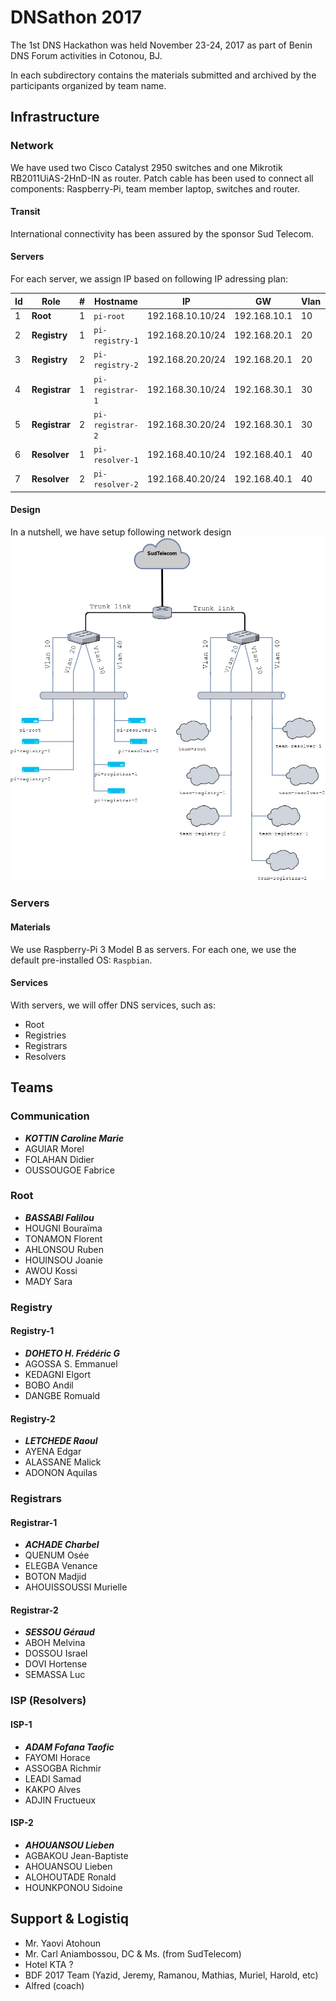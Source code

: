# DNSathon 2017 #

The 1st DNS Hackathon was held November 23-24, 2017 as part of Benin DNS Forum activities in Cotonou, BJ. 

In each subdirectory contains the materials submitted and archived by the participants organized by team name.

## Infrastructure ##

### Network ###
We have used two Cisco Catalyst 2950 switches and one Mikrotik RB2011UiAS-2HnD-IN as router. Patch cable has been used to connect all components: Raspberry-Pi, team member laptop, switches and router. 

#### Transit ####
International connectivity has been assured by the sponsor Sud Telecom.

#### Servers #####
For each server, we assign IP based on following IP adressing plan:


| Id | Role | # | Hostname | IP | GW | Vlan | Resolvers |
| ----- | --- | ----- | --- | ---- | --- | -- | --- |
| 1 | **Root** | 1 | `pi-root` | 192.168.10.10/24 | 192.168.10.1 | 10 | 127.0.0.1 |
| 2 | **Registry** | 1 | `pi-registry-1` | 192.168.20.10/24 | 192.168.20.1 | 20 | 127.0.0.1 |
| 3 | **Registry** | 2 | `pi-registry-2` | 192.168.20.20/24 | 192.168.20.1 | 20 | 127.0.0.1 |
| 4 | **Registrar** | 1 | `pi-registrar-1` | 192.168.30.10/24 | 192.168.30.1 | 30 | 192.168.40.10 & 192.168.40.20 |
| 5 | **Registrar** | 2 | `pi-registrar-2` | 192.168.30.20/24 | 192.168.30.1 | 30 | 192.168.40.10 & 192.168.40.20 |
| 6 | **Resolver** | 1 | `pi-resolver-1` | 192.168.40.10/24 | 192.168.40.1 | 40 | 127.0.0.1 |
| 7 | **Resolver** | 2 | `pi-resolver-2` | 192.168.40.20/24 | 192.168.40.1 | 40 | 127.0.0.1 |


#### Design ####
In a nutshell, we have setup following network design
![Infrastructure Overview](https://raw.githubusercontent.com/AlfredArouna/DNSathon/master/2017/bdf_hackathon.jpg)


### Servers ###

#### Materials ####
We use Raspberry-Pi 3 Model B as servers. For each one, we use the default pre-installed OS: `Raspbian`. 

#### Services ####
With servers, we will offer DNS services, such as:
* Root
* Registries
* Registrars
* Resolvers


## Teams ##

### Communication ###
* ***KOTTIN Caroline Marie***
* AGUIAR Morel
* FOLAHAN Didier
* OUSSOUGOE Fabrice

### Root ####
* ***BASSABI Falilou***
* HOUGNI Bouraïma
* TONAMON Florent
* AHLONSOU Ruben
* HOUINSOU Joanie
* AWOU Kossi
* MADY Sara 

### Registry ###
#### Registry-1 ####
* ***DOHETO H. Frédéric G***
* AGOSSA S. Emmanuel
* KEDAGNI Elgort
* BOBO Andil
* DANGBE Romuald

#### Registry-2 ####
* ***LETCHEDE Raoul***
* AYENA Edgar
* ALASSANE Malick
* ADONON Aquilas

### Registrars ###
#### Registrar-1 ####
* ***ACHADE Charbel***
* QUENUM Osée 
* ELEGBA Venance
* BOTON Madjid 
* AHOUISSOUSSI Murielle

#### Registrar-2 ####
* ***SESSOU Géraud***
* ABOH Melvina
* DOSSOU Israel
* DOVI Hortense
* SEMASSA Luc

### ISP (Resolvers) ###
#### ISP-1 ####
* ***ADAM Fofana Taofic***
* FAYOMI Horace
* ASSOGBA Richmir
* LEADI Samad
* KAKPO Alves
* ADJIN Fructueux

#### ISP-2 ####
* ***AHOUANSOU Lieben***
* AGBAKOU Jean-Baptiste
* AHOUANSOU Lieben
* ALOHOUTADE Ronald
* HOUNKPONOU Sidoine

## Support & Logistiq ##
* Mr. Yaovi Atohoun
* Mr. Carl Aniambossou, DC & Ms. (from SudTelecom)
* Hotel KTA ?
* BDF 2017 Team (Yazid, Jeremy, Ramanou, Mathias, Muriel, Harold, etc)
* Alfred (coach)
